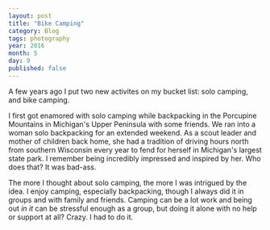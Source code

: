 ```yaml
---
layout: post
title: "Bike Camping"
category: Blog
tags: photography
year: 2016
month: 5
day: 9
published: false  
---
```


A few years ago I put two new activites on my bucket list: solo camping, and bike camping.

I first got enamored with solo camping while backpacking in the Porcupine Mountains in Michigan's Upper Peninsula with some friends. We ran into a woman solo backpacking for an extended weekend. As a scout leader and mother of children back home, she had a tradition of driving hours north from southern Wisconsin every year to fend for herself in Michigan's largest state park. I remember being incredibly impressed and inspired by her. Who does that? It was bad-ass.

The more I thought about solo camping, the more I was intrigued by the idea. I enjoy camping, especially backpacking, though I always did it in groups and with family and friends. Camping can be a lot work and being out *in it* can be stressful enough as a group, but doing it alone with no help or support at all? Crazy. I had to do it.

